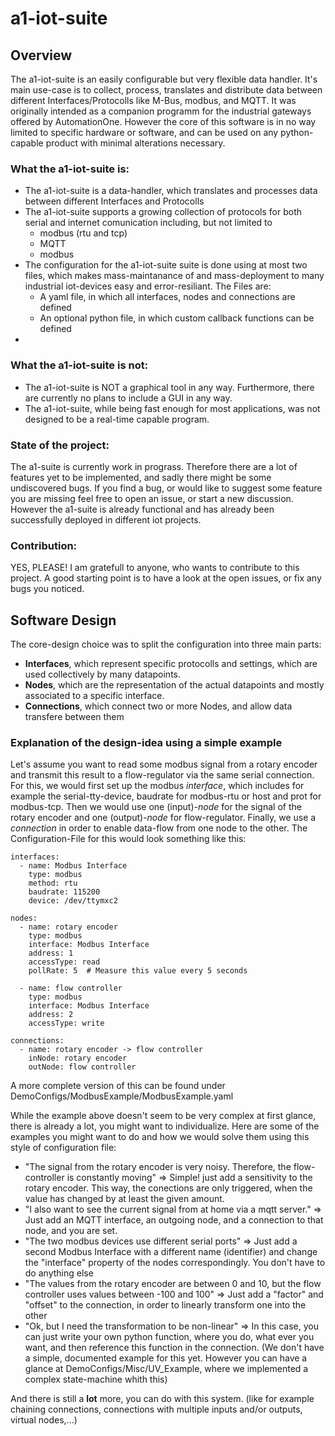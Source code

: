 # a1-iot-suite

## Overview
The a1-iot-suite is an easily configurable but very flexible data handler. It's main use-case is to collect, process, translates and distribute data between different Interfaces/Protocolls like M-Bus, modbus, and MQTT. It was originally intended as a companion programm for the industrial gateways offered by AutomationOne. However the core of this software is in no way limited to specific hardware or software, and can be used on any python-capable product with minimal alterations necessary.


### What the a1-iot-suite is:
 - The a1-iot-suite is a data-handler, which translates and processes data between different Interfaces and Protocolls
 - The a1-iot-suite supports a growing collection of protocols for both serial and internet comunication including, but not limited to
     - modbus (rtu and tcp)
     - MQTT
     - modbus
 - The configuration for the a1-iot-suite suite is done using at most two files, which makes mass-maintanance of and mass-deployment to many industrial iot-devices easy and error-resiliant. The Files are:
     - A yaml file, in which all interfaces, nodes and connections are defined
     - An optional python file, in which custom callback functions can be defined
 - 
 
 
 
### What the a1-iot-suite is not:
 - The a1-iot-suite is NOT a graphical tool in any way. Furthermore, there are currently no plans to include a GUI in any way.
 - The a1-iot-suite, while being fast enough for most applications, was not designed to be a real-time capable program.
 

### State of the project:
The a1-suite is currently work in prograss. Therefore there are a lot of features yet to be implemented, and sadly there might be some undiscovered bugs. If you find a bug, or would like to suggest some feature you are missing feel free to open an issue, or start a new discussion. However the a1-suite is already functional and has already been successfully deployed in different iot projects.


### Contribution:
YES, PLEASE! I am gratefull to anyone, who wants to contribute to this project. A good starting point is to have a look at the open issues, or fix any bugs you noticed.
 
## Software Design

The core-design choice was to split the configuration into three main parts:
 - **Interfaces**, which represent specific protocolls and settings, which are used collectively by many datapoints. 
 - **Nodes**, which are the representation of the actual datapoints and mostly associated to a specific interface.
 - **Connections**, which connect two or more Nodes, and allow data transfere between them

### Explanation of the design-idea using a simple example

Let's assume you want to read some modbus signal from a rotary encoder and transmit this result to a flow-regulator via the same serial connection.
For this, we would first set up the modbus *interface*, which includes for example the serial-tty-device, baudrate for modbus-rtu or host and prot for modbus-tcp. Then we would use one (input)-*node* for the signal of the rotary encoder and one (output)-*node* for flow-regulator. Finally, we use a *connection* in order to enable data-flow from one node to the other. The Configuration-File for this would look something like this:
~~~
interfaces:
  - name: Modbus Interface
    type: modbus
    method: rtu
    baudrate: 115200
    device: /dev/ttymxc2
    
nodes:
  - name: rotary encoder
    type: modbus
    interface: Modbus Interface
    address: 1
    accessType: read
    pollRate: 5  # Measure this value every 5 seconds
  
  - name: flow controller
    type: modbus
    interface: Modbus Interface
    address: 2
    accessType: write
    
connections:
  - name: rotary encoder -> flow controller
    inNode: rotary encoder
    outNode: flow controller
~~~ 
A more complete version of this can be found under DemoConfigs/ModbusExample/ModbusExample.yaml

While the example above doesn't seem to be very complex at first glance, there is already a lot, you might want to individualize. Here are some of the examples you might want to do and how we would solve them using this style of configuration file:
 - "The signal from the rotary encoder is very noisy. Therefore, the flow-controller is constantly moving" => Simple! just add a sensitivity to the rotary encoder. This way, the conections are only triggered, when the value has changed by at least the given amount.
 - "I also want to see the current signal from at home via a mqtt server." => Just add an MQTT interface, an outgoing node, and a connection to that node, and you are set.
 - "The two modbus devices use different serial ports" => Just add a second Modbus Interface with a different name (identifier) and change the "interface" property of the nodes correspondingly. You don't have to do anything else
 - "The values from the rotary encoder are between 0 and 10, but the flow controller uses values between -100 and 100" => Just add a "factor" and "offset" to the connection, in order to linearly transform one into the other
 - "Ok, but I need the transformation to be non-linear" => In this case, you can just write your own python function, where you do, what ever you want, and then reference this function in the connection. (We don't have a simple, documented example for this yet. However you can have a glance at DemoConfigs/Misc/UV_Example, where we implemented a complex state-machine whith this)

And there is still a **lot** more, you can do with this system. (like for example chaining connections, connections with multiple inputs and/or outputs, virtual nodes,...)
